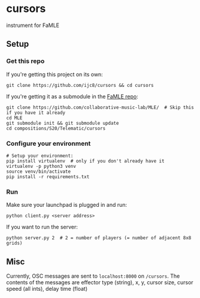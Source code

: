 # cursors

instrument for FaMLE

## Setup

### Get this repo

If you're getting this project on its own:

    git clone https://github.com/ijc8/cursors && cd cursors

If you're getting it as a submodule in the [FaMLE repo](https://github.com/collaborative-music-lab/MLE/):

    git clone https://github.com/collaborative-music-lab/MLE/  # Skip this if you have it already
    cd MLE
    git submodule init && git submodule update
    cd compositions/S20/Telematic/cursors

### Configure your environment

    # Setup your environment:
    pip install virtualenv  # only if you don't already have it
    virtualenv -p python3 venv
    source venv/bin/activate
    pip install -r requirements.txt

### Run

Make sure your launchpad is plugged in and run:

    python client.py <server address>

If you want to run the server:

    python server.py 2  # 2 = number of players (= number of adjacent 8x8 grids)

## Misc

Currently, OSC messages are sent to `localhost:8000` on `/cursors`.
The contents of the messages are effector type (string), x, y, cursor size, cursor speed (all ints), delay time (float)
